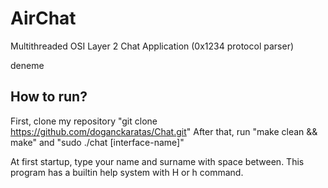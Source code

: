 # AirChat
Multithreaded OSI Layer 2 Chat Application (0x1234 protocol parser)

deneme

## How to run?
First, clone my repository "git clone https://github.com/doganckaratas/Chat.git" 
After that, run "make clean && make" and "sudo ./chat [interface-name]" 

At first startup, type your name and surname with space between.
This program has a builtin help system with H or h command.

